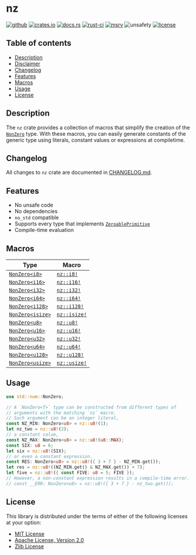 # nz

[![github]](https://github.com/noelhorvath/nz)
[![crates.io]](https://crates.io/crates/nz/0.4.1)
[![docs.rs]](https://docs.rs/nz/0.4.1/nz)
[![rust-ci]](https://github.com/noelhorvath/nz/actions?query=branch%3A0.4.1)
[![msrv]](https://releases.rs/docs/1.79.0/)
![unsafety]
[![license]](#license)

[github]: https://img.shields.io/badge/github-8da0cb?style=for-the-badge&logo=github
[crates.io]: https://img.shields.io/badge/crates.io-0.4.1-orange?style=for-the-badge&logo=rust
[docs.rs]: https://img.shields.io/docsrs/nz/0.4.1?style=for-the-badge&logo=docs.rs
[rust-ci]: https://img.shields.io/github/actions/workflow/status/noelhorvath/nz/check.yml?branch=0.4.1&style=for-the-badge&logo=github
[msrv]: https://img.shields.io/badge/MSRV-1.79.0-F21D1D?style=for-the-badge&logo=rust
[unsafety]: https://img.shields.io/badge/unsafe-forbidden-brightgreen?style=for-the-badge&logo=rust
[license]: https://img.shields.io/badge/License-MIT_OR_Zlib_OR_APACHE_2.0-blue?style=for-the-badge

## Table of contents

* [Description](#description)
* [Disclaimer](#disclaimer)
* [Changelog](#changelog)
* [Features](#features)
* [Macros](#macros)
* [Usage](#usage)
* [License](#license)

## Description

The `nz` crate provides a collection of macros that simplify the creation
of the [`NonZero`] type. With these macros, you can easily generate constants
of the generic type using literals, constant values or expressions at
compiletime.

[`NonZero`]: https://doc.rust-lang.org/1.79.0/core/num/struct.NonZero.html

## Changelog

All changes to `nz` crate are documented in [CHANGELOG.md](changelog.md).

## Features

* No unsafe code
* No dependencies
* `no_std` compatible
* Supports every type that implements [`ZeroablePrimitive`]
* Compile-time evaluation

[`ZeroablePrimitive`]: https://doc.rust-lang.org/1.79.0/core/num/trait.ZeroablePrimitive.html

## Macros

| Type | Macro |
|------|-------|
| [`NonZero<i8>`](https://doc.rust-lang.org/1.79.0/core/num/type.NonZeroI8.html) | [`nz::i8!`](https://docs.rs/nz/0.4.1/nz/macro.i8.html) |
| [`NonZero<i16>`](https://doc.rust-lang.org/1.79.0/core/num/type.NonZeroI16.html) | [`nz::i16!`](https://docs.rs/nz/0.4.1/nz/macro.i16.html) |
| [`NonZero<i32>`](https://doc.rust-lang.org/1.79.0/core/num/type.NonZeroI32.html) | [`nz::i32!`](https://docs.rs/nz/0.4.1/nz/macro.i32.html) |
| [`NonZero<i64>`](https://doc.rust-lang.org/1.79.0/core/num/type.NonZeroI16.html) | [`nz::i64!`](https://docs.rs/nz/0.4.1/nz/macro.i64.html) |
| [`NonZero<i128>`](https://doc.rust-lang.org/1.79.0/core/num/type.NonZeroI128.html) | [`nz::i128!`](https://docs.rs/nz/0.4.1/nz/macro.i128.html) |
| [`NonZero<isize>`](https://doc.rust-lang.org/1.79.0/core/num/type.NonZeroIsize.html) | [`nz::isize!`](https://docs.rs/nz/0.4.1/nz/macro.isize.html) |
| [`NonZero<u8>`](https://doc.rust-lang.org/1.79.0/core/num/type.NonZeroU8.html) | [`nz::u8!`](https://docs.rs/nz/0.4.1/nz/macro.u8.html) |
| [`NonZero<u16>`](https://doc.rust-lang.org/1.79.0/core/num/type.NonZeroU16.html) | [`nz::u16!`](https://docs.rs/nz/0.4.1/nz/macro.u16.html) |
| [`NonZero<u32>`](https://doc.rust-lang.org/1.79.0/core/num/type.NonZeroU32.html) | [`nz::u32!`](https://docs.rs/nz/0.4.1/nz/macro.u32.html) |
| [`NonZero<u64>`](https://doc.rust-lang.org/1.79.0/core/num/type.NonZeroU64.html) | [`nz::u64!`](https://docs.rs/nz/0.4.1/nz/macro.u64.html) |
| [`NonZero<u128>`](https://doc.rust-lang.org/1.79.0/core/num/type.NonZeroU128.html) | [`nz::u128!`](https://docs.rs/nz/0.4.1/nz/macro.u128.html) |
| [`NonZero<usize>`](https://doc.rust-lang.org/1.79.0/core/num/type.NonZeroUsize.html) | [`nz::usize!`](https://docs.rs/nz/0.4.1/nz/macro.usize.html) |

## Usage

```rust
use std::num::NonZero;

// A `NonZero<T>` type can be constructed from different types of
// arguments with the matching `nz` macro.
// Such argument can be an integer literal,
const NZ_MIN: NonZero<u8> = nz::u8!(1);
let nz_two = nz::u8!(2);
// a constant value,
const NZ_MAX: NonZero<u8> = nz::u8!(u8::MAX);
const SIX: u8 = 6;
let six = nz::u8!(SIX);
// or even a constant expression.
const RES: NonZero<u8> = nz::u8!({ 3 + 7 } - NZ_MIN.get());
let res = nz::u8!((NZ_MIN.get() & NZ_MAX.get()) + 7);
let five = nz::u8!({ const FIVE: u8 = 5; FIVE });
// However, a non-constant expression results in a compile-time error.
// const __ERR: NonZero<u8> = nz::u8!({ 3 + 7 } - nz_two.get());
```

## License

This library is distributed under the terms of either of the following licenses
at your option:

- [MIT License](http://opensource.org/licenses/MIT)
- [Apache License, Version 2.0](http://www.apache.org/licenses/LICENSE-2.0)
- [Zlib License](https://www.zlib.net/zlib_license.html)